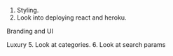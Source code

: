 1. Styling.
2. Look into deploying react and heroku.



Branding and UI




Luxury
5. Look at categories.
6. Look at search params
